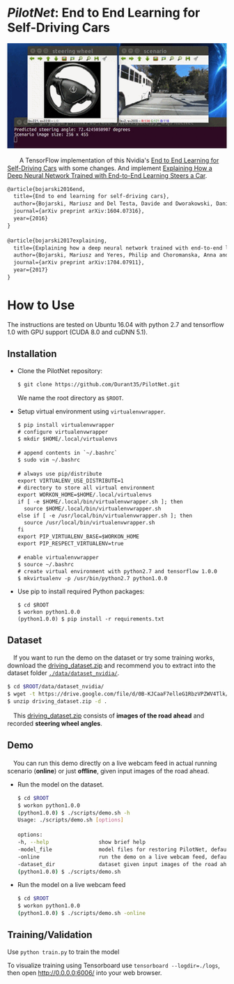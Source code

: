 # _PilotNet_: End to End Learning for Self-Driving Cars
<p align="center">
   <img src="./readme/demo.gif" width="540" alt=""/>
</p>

　　A TensorFlow implementation of this Nvidia's 
[End to End Learning for Self-Driving Cars](https://arxiv.org/pdf/1604.07316.pdf) with some changes. And implement
[Explaining How a Deep Neural Network Trained with End-to-End Learning Steers a Car](https://arxiv.org/abs/1704.07911).

```latex
@article{bojarski2016end,
  title={End to end learning for self-driving cars},
  author={Bojarski, Mariusz and Del Testa, Davide and Dworakowski, Daniel and Firner, Bernhard and Flepp, Beat and Goyal, Prasoon and Jackel, Lawrence D and Monfort, Mathew and Muller, Urs and Zhang, Jiakai and others},
  journal={arXiv preprint arXiv:1604.07316},
  year={2016}
}

@article{bojarski2017explaining,
  title={Explaining how a deep neural network trained with end-to-end learning steers a car},
  author={Bojarski, Mariusz and Yeres, Philip and Choromanska, Anna and Choromanski, Krzysztof and Firner, Bernhard and Jackel, Lawrence and Muller, Urs},
  journal={arXiv preprint arXiv:1704.07911},
  year={2017}
}
```

# How to Use
The instructions are tested on Ubuntu 16.04 with python 2.7 and tensorflow 1.0 with GPU support (CUDA 8.0 and cuDNN 5.1).

## Installation
- Clone the PilotNet repository:
   ```bash
   $ git clone https://github.com/Durant35/PilotNet.git
   ```
   We name the root directory as `$ROOT`.

- Setup virtual environment using `virtualenvwrapper`.
   ```shell
   $ pip install virtualenvwrapper
   # configure virtualenvwrapper
   $ mkdir $HOME/.local/virtualenvs
   
   # append contents in `~/.bashrc`
   $ sudo vim ~/.bashrc
   
   # always use pip/distribute
   export VIRTUALENV_USE_DISTRIBUTE=1
   # directory to store all virtual environment 
   export WORKON_HOME=$HOME/.local/virtualenvs
   if [ -e $HOME/.local/bin/virtualenvwrapper.sh ]; then
     source $HOME/.local/bin/virtualenvwrapper.sh
   else if [ -e /usr/local/bin/virtualenvwrapper.sh ]; then
     source /usr/local/bin/virtualenvwrapper.sh
   fi
   export PIP_VIRTUALENV_BASE=$WORKON_HOME
   export PIP_RESPECT_VIRTUALENV=true
   
   # enable virtualenvwrapper
   $ source ~/.bashrc
   # create virtual environment with python2.7 and tensorflow 1.0.0
   $ mkvirtualenv -p /usr/bin/python2.7 python1.0.0
   ```
- Use pip to install required Python packages:
   ```Shell
   $ cd $ROOT
   $ workon python1.0.0
   (python1.0.0) $ pip install -r requirements.txt
   ```

## Dataset
　If you want to run the demo on the dataset or try some training works, download the
[driving_dataset.zip](https://drive.google.com/file/d/0B-KJCaaF7elleG1RbzVPZWV4Tlk/view?usp=sharing) and recommend you to
extract into the dataset folder [`./data/dataset_nvidia/`](./data/dataset_nvidia/).

```bash
$ cd $ROOT/data/dataset_nvidia/
$ wget -t https://drive.google.com/file/d/0B-KJCaaF7elleG1RbzVPZWV4Tlk/view?usp=sharing
$ unzip driving_dataset.zip -d .
```

　This [driving_dataset.zip](https://drive.google.com/file/d/0B-KJCaaF7elleG1RbzVPZWV4Tlk/view?usp=sharing) consists of
**images of the road ahead** and recorded **steering wheel angles**.

## Demo
　You can run this demo directly on a live webcam feed in actual running scenario (**online**) or just **offline**, given input
images of the road ahead.

+ Run the model on the dataset.
   ```bash
   $ cd $ROOT
   $ workon python1.0.0
   (python1.0.0) $ ./scripts/demo.sh -h
   Usage: ./scripts/demo.sh [options]
    
   options:
   -h, --help                show brief help
   -model_file               model files for restoring PilotNet, default './data/model_nvidia/model.ckpt'
   -online                   run the demo on a live webcam feed, default demo on dataset
   -dataset_dir              dataset given input images of the road ahead, default './data/dataset_nvidia'
   (python1.0.0) $ ./scripts/demo.sh
   ```
+ Run the model on a live webcam feed
   ```bash
   $ cd $ROOT
   $ workon python1.0.0
   (python1.0.0) $ ./scripts/demo.sh -online
   ```

## Training/Validation


Use `python train.py` to train the model

To visualize training using Tensorboard use `tensorboard --logdir=./logs`, then open http://0.0.0.0:6006/ into your web browser.
